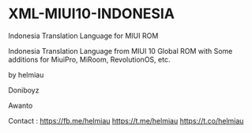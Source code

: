 # XML-MIUI10-INDONESIA
Indonesia Translation Language for MIUI ROM


Indonesia Translation Language 
from MIUI 10 Global ROM with Some additions for MiuiPro, MiRoom, RevolutionOS, etc.


by
helmiau

Doniboyz

Awanto



Contact :
https://fb.me/helmiau
https://t.me/helmiau
https://t.co/helmiau
